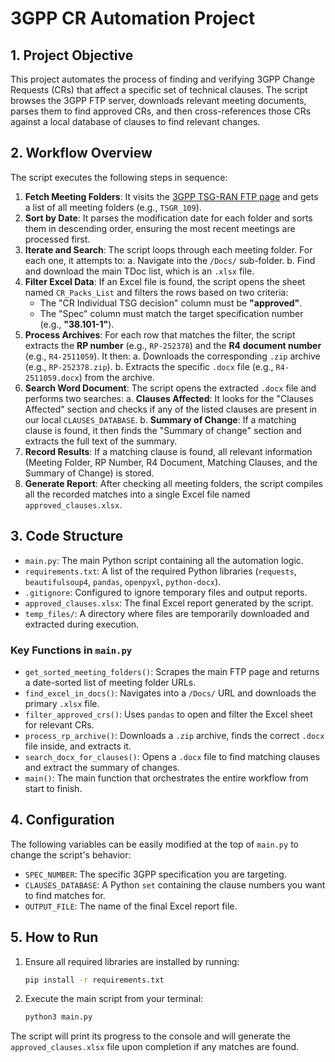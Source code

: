 # 3GPP CR Automation Project

## 1. Project Objective

This project automates the process of finding and verifying 3GPP Change Requests (CRs) that affect a specific set of technical clauses. The script browses the 3GPP FTP server, downloads relevant meeting documents, parses them to find approved CRs, and then cross-references those CRs against a local database of clauses to find relevant changes.

## 2. Workflow Overview

The script executes the following steps in sequence:

1.  **Fetch Meeting Folders**: It visits the [3GPP TSG-RAN FTP page](https://www.3gpp.org/ftp/tsg_ran/TSG_RAN) and gets a list of all meeting folders (e.g., `TSGR_109`).
2.  **Sort by Date**: It parses the modification date for each folder and sorts them in descending order, ensuring the most recent meetings are processed first.
3.  **Iterate and Search**: The script loops through each meeting folder. For each one, it attempts to:
    a. Navigate into the `/Docs/` sub-folder.
    b. Find and download the main TDoc list, which is an `.xlsx` file.
4.  **Filter Excel Data**: If an Excel file is found, the script opens the sheet named `CR_Packs_List` and filters the rows based on two criteria:
    *   The "CR Individual TSG decision" column must be **"approved"**.
    *   The "Spec" column must match the target specification number (e.g., **"38.101-1"**).
5.  **Process Archives**: For each row that matches the filter, the script extracts the **RP number** (e.g., `RP-252378`) and the **R4 document number** (e.g., `R4-2511059`). It then:
    a. Downloads the corresponding `.zip` archive (e.g., `RP-252378.zip`).
    b. Extracts the specific `.docx` file (e.g., `R4-2511059.docx`) from the archive.
6.  **Search Word Document**: The script opens the extracted `.docx` file and performs two searches:
    a. **Clauses Affected**: It looks for the "Clauses Affected" section and checks if any of the listed clauses are present in our local `CLAUSES_DATABASE`.
    b. **Summary of Change**: If a matching clause is found, it then finds the "Summary of change" section and extracts the full text of the summary.
7.  **Record Results**: If a matching clause is found, all relevant information (Meeting Folder, RP Number, R4 Document, Matching Clauses, and the Summary of Change) is stored.
8.  **Generate Report**: After checking all meeting folders, the script compiles all the recorded matches into a single Excel file named `approved_clauses.xlsx`.

## 3. Code Structure

*   `main.py`: The main Python script containing all the automation logic.
*   `requirements.txt`: A list of the required Python libraries (`requests`, `beautifulsoup4`, `pandas`, `openpyxl`, `python-docx`).
*   `.gitignore`: Configured to ignore temporary files and output reports.
*   `approved_clauses.xlsx`: The final Excel report generated by the script.
*   `temp_files/`: A directory where files are temporarily downloaded and extracted during execution.

### Key Functions in `main.py`

*   `get_sorted_meeting_folders()`: Scrapes the main FTP page and returns a date-sorted list of meeting folder URLs.
*   `find_excel_in_docs()`: Navigates into a `/Docs/` URL and downloads the primary `.xlsx` file.
*   `filter_approved_crs()`: Uses `pandas` to open and filter the Excel sheet for relevant CRs.
*   `process_rp_archive()`: Downloads a `.zip` archive, finds the correct `.docx` file inside, and extracts it.
*   `search_docx_for_clauses()`: Opens a `.docx` file to find matching clauses and extract the summary of changes.
*   `main()`: The main function that orchestrates the entire workflow from start to finish.

## 4. Configuration

The following variables can be easily modified at the top of `main.py` to change the script's behavior:

*   `SPEC_NUMBER`: The specific 3GPP specification you are targeting.
*   `CLAUSES_DATABASE`: A Python `set` containing the clause numbers you want to find matches for.
*   `OUTPUT_FILE`: The name of the final Excel report file.

## 5. How to Run

1.  Ensure all required libraries are installed by running:
    ```bash
    pip install -r requirements.txt
    ```
2.  Execute the main script from your terminal:
    ```bash
    python3 main.py
    ```

The script will print its progress to the console and will generate the `approved_clauses.xlsx` file upon completion if any matches are found.

